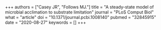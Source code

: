 +++
authors = ["Casey JR", "Follows MJ."]
title = "A steady-state model of microbial acclimation to substrate limitation"
journal = "PLoS Comput Biol"
what = "article"
doi = "10.1371/journal.pcbi.1008140"
pubmed = "32845915"
date = "2020-08-27"
keywords = []
+++

